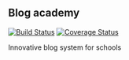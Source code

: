 ## Blog academy

[![Build Status](https://travis-ci.org/psiskova/blog-academy.svg)](https://travis-ci.org/psiskova/blog-academy)
[![Coverage Status](https://coveralls.io/repos/psiskova/blog-academy/badge.svg?branch=master&service=github)](https://coveralls.io/github/psiskova/blog-academy?branch=master)

Innovative blog system for schools
